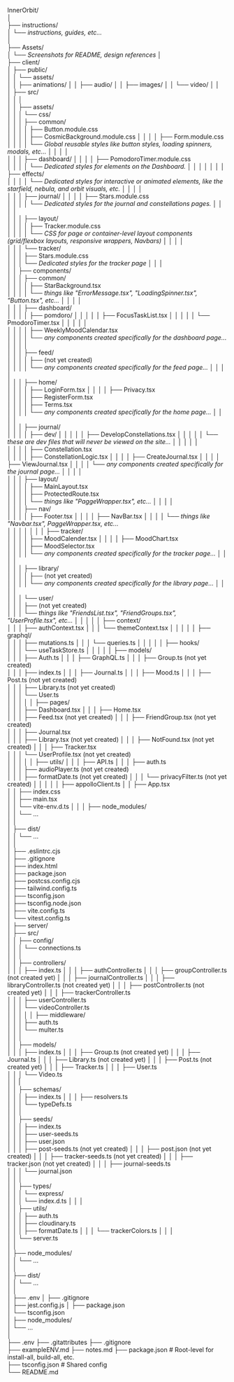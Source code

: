InnerOrbit/  
│  
├── instructions/                  
│   └── *instructions, guides, etc...*   
│   
├── Assets/                         
│   └── *Screenshots for README, design references*
│  
├── client/                       
│   ├── public/  
│   │   └── assets/  
│   │       ├── animations/
│   │       ├── audio/
│   │       ├── images/
│   │       └── video/
│   │   
│   ├── src/  
│   │   │  
│   │   ├── assets/   
│   │   │   └── css/  
│   │   │       ├── common/      
│   │   │       │   ├── Button.module.css      
│   │   │       │   ├── CosmicBackground.module.css 
│   │   │       │   ├── Form.module.css   
│   │   │       │   └── *Global reusable styles like button styles, loading spinners, modals, etc...*
│   │   │       │  
│   │   │       ├── dashboard/ 
│   │   │       │   ├── PomodoroTimer.module.css    
│   │   │       │   └── *Dedicated styles for elements on the Dashboard.* 
│   │   │       │ 
│   │   │       ├── effects/   
│   │   │       │   └── *Dedicated styles for interactive or animated elements, like the starfield, nebula, and orbit visuals, etc.* 
│   │   │       │   
│   │   │       ├── journal/ 
│   │   │       │   ├── Stars.module.css    
│   │   │       │   └── *Dedicated styles for the journal and constellations pages.* 
│   │   │       │   
│   │   │       ├── layout/   
│   │   │       │   ├── Tracker.module.css              
│   │   │       │   └── *CSS for page or container-level layout components (grid/flexbox layouts, responsive wrappers, Navbars)* 
│   │   │       │   
│   │   │       └── tracker/  
│   │   │           ├── Stars.module.css   
│   │   │           └── *Dedicated styles for the tracker page*
│   │   │  
│   │   ├── components/  
│   │   │   ├── common/  
│   │   │   │   ├── StarBackground.tsx  
│   │   │   │   └── *things like "ErrorMessage.tsx", "LoadingSpinner.tsx", "Button.tsx", etc...*
│   │   │   │   
│   │   │   ├── dashboard/   
│   │   │   │   ├── pomdoro/
│   │   │   │   │   ├──  FocusTaskList.tsx
│   │   │   │   │   └──  PmodoroTimer.tsx
│   │   │   │   │  
│   │   │   │   ├──  WeeklyMoodCalendar.tsx   
│   │   │   │   └── *any components created specifically for the dashboard page...*
│   │   │   │   
│   │   │   ├── feed/  
│   │   │   │   ├──  (not yet created)   
│   │   │   │   └── *any components created specifically for the feed page...* 
│   │   │   │   
│   │   │   ├── home/  
│   │   │   │   ├──  LoginForm.tsx 
│   │   │   │   ├──  Privacy.tsx   
│   │   │   │   ├──  RegisterForm.tsx  
│   │   │   │   ├──  Terms.tsx  
│   │   │   │   └── *any components created specifically for the home page...*
│   │   │   │   
│   │   │   ├── journal/  
│   │   │   │   ├── dev/
│   │   │   │   │    ├── DevelopConstellations.tsx 
│   │   │   │   │    └── *these are dev files that will never be viewed on the site...* 
│   │   │   │   │    
│   │   │   │   ├──  Constellation.tsx  
│   │   │   │   ├──  ConstellationLogic.tsx 
│   │   │   │   ├──  CreateJournal.tsx 
│   │   │   │   ├──  ViewJournal.tsx 
│   │   │   │   └── *any components created specifically for the journal page...*
│   │   │   │  
│   │   │   ├── layout/  
│   │   │   │   ├──  MainLayout.tsx  
│   │   │   │   ├──  ProtectedRoute.tsx  
│   │   │   │   └── *things like "PaggeWrapper.tsx", etc...* 
│   │   │   │  
│   │   │   ├── nav/  
│   │   │   │   ├──  Footer.tsx 
│   │   │   │   ├──  NavBar.tsx 
│   │   │   │   └── *things like "Navbar.tsx", PaggeWrapper.tsx, etc...*  
│   │   │   │
│   │   │   ├── tracker/  
│   │   │   │   ├──  MoodCalender.tsx 
│   │   │   │   ├──  MoodChart.tsx  
│   │   │   │   ├──  MoodSelector.tsx  
│   │   │   │   └── *any components created specifically for the tracker page...*
│   │   │   │    
│   │   │   ├── library/  
│   │   │   │   ├──  (not yet created)   
│   │   │   │   └── *any components created specifically for the library page...* 
│   │   │   │     
│   │   │   └── user/   
│   │   │       ├──  (not yet created)  
│   │   │       └── *things like "FriendsList.tsx", "FriendGroups.tsx", "UserProfile.tsx", etc...*
│   │   │
│   │   ├── context/  
│   │   │   ├── authContext.tsx 
│   │   │   └── themeContext.tsx
│   │   │
│   │   ├── graphql/  
│   │   │   ├── mutations.ts 
│   │   │   └── queries.ts 
│   │   │
│   │   ├── hooks/   
│   │   │   └── useTaskStore.ts 
│   │   │
│   │   ├── models/  
│   │   │   ├── Auth.ts 
│   │   │   ├── GraphQL.ts 
│   │   │   ├── Group.ts           (not yet created)   
│   │   │   ├── index.ts 
│   │   │   ├── Journal.ts 
│   │   │   ├── Mood.ts 
│   │   │   ├── Post.ts            (not yet created)            
│   │   │   ├── Library.ts         (not yet created)                                             
│   │   │   └── User.ts       
│   │   │
│   │   ├── pages/  
│   │   │   ├── Dashboard.tsx 
│   │   │   ├── Home.tsx  
│   │   │   ├── Feed.tsx            (not yet created)
│   │   │   ├── FriendGroup.tsx     (not yet created)  
│   │   │   ├── Journal.tsx           
│   │   │   ├── Library.tsx         (not yet created) 
│   │   │   ├── NotFound.tsx        (not yet created) 
│   │   │   ├── Tracker.tsx         
│   │   │   └── UserProfile.tsx     (not yet created)       
│   │   │
│   │   ├── utils/
│   │   │   ├── API.ts 
│   │   │   ├── auth.ts  
│   │   │   ├── audioPlayer.ts      (not yet created)           
│   │   │   ├── formatDate.ts       (not yet created) 
│   │   │   └── privacyFilter.ts    (not yet created) 
│   │   │
│   │   ├── appolloClient.ts
│   │   ├── App.tsx  
│   │   ├── index.css   
│   │   ├── main.tsx  
│   │   └── vite-env.d.ts 
│   │
│   ├── node_modules/   
│   │    └── ...    
│   │   
│   ├── dist/   
│   │    └── ...    
│   │   
│   ├── .eslintrc.cjs   
│   ├── .gitignore  
│   ├── index.html    
│   ├── package.json    
│   ├── postcss.config.cjs   
│   ├── tailwind.config.ts    
│   ├── tsconfig.json    
│   ├── tsconfig.node.json    
│   ├── vite.config.ts   
│   └── vitest.config.ts   
│
├── server/                                                  
│   ├── src/  
│   │   ├── config/  
│   │   │   └── connections.ts  
│   │   │   
│   │   ├── controllers/  
│   │   │   ├── index.ts
│   │   │   ├── authController.ts 
│   │   │   ├── groupController.ts       (not created yet)
│   │   │   ├── journalController.ts 
│   │   │   ├── libraryController.ts     (not created yet)
│   │   │   ├── postController.ts        (not created yet) 
│   │   │   ├── trackerController.ts        
│   │   │   ├── userController.ts                
│   │   │   └── videoController.ts  
│   │   │ 
│   │   ├── middleware/   
│   │   │   ├── auth.ts     
│   │   │   └── multer.ts         
│   │   │  
│   │   ├── models/            
│   │   │   ├── index.ts
│   │   │   ├── Group.ts              (not created yet)
│   │   │   ├── Journal.ts
│   │   │   ├── Library.ts            (not created yet)
│   │   │   ├── Post.ts               (not created yet) 
│   │   │   ├── Tracker.ts 
│   │   │   ├── User.ts                                    
│   │   │   └── Video.ts           
│   │   |    
│   │   ├── schemas/  
│   │   │   ├── index.ts
│   │   │   ├── resolvers.ts         
│   │   │   └── typeDefs.ts                    
│   │   │   
│   │   ├── seeds/  
│   │   │   ├── index.ts             
│   │   │   ├── user-seeds.ts        
│   │   │   ├── user.json             
│   │   │   ├── post-seeds.ts        (not yet created) 
│   │   │   ├── post.json            (not yet created) 
│   │   │   ├── tracker-seeds.ts     (not yet created) 
│   │   │   ├── tracker.json         (not yet created) 
│   │   │   ├── journal-seeds.ts     
│   │   │   └── journal.json         
│   │   │      
│   │   ├── types/   
│   │   │   └── express/  
│   │   │       └── index.d.ts 
│   │   │    
│   │   ├── utils/  
│   │   │   ├── auth.ts  
│   │   │   ├── cloudinary.ts  
│   │   │   ├── formatDate.ts
│   │   │   └── trackerColors.ts
│   │   │   
│   │   └── server.ts  
│   │  
│   ├── node_modules/   
│   │    └── ...    
│   │      
│   ├── dist/  
│   │   └── ...  
│   │   
│   ├── .env 
│   ├── .gitignore  
│   ├── jest.config.js
│   ├── package.json  
│   └── tsconfig.json   
│
├── node_modules/   
│    └── ...    
│      
├── .env 
├── .gitattributes 
├── .gitignore  
├── exampleENV.md 
├── notes.md 
├── package.json                  # Root-level for install-all, build-all, etc.  
├── tsconfig.json                 # Shared config  
└── README.md 
